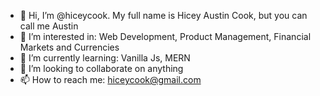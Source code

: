 - 👋 Hi, I’m @hiceycook. My full name is Hicey Austin Cook, but you can call me Austin
- 👀 I’m interested in: Web Development, Product Management, Financial Markets and Currencies
- 🌱 I’m currently learning: Vanilla Js, MERN 
- 💞️ I’m looking to collaborate on anything
- 📫 How to reach me: hiceycook@gmail.com

<!---
hiceycook/hiceycook is a ✨ special ✨ repository because its `README.md` (this file) appears on your GitHub profile.
You can click the Preview link to take a look at your changes.
--->
